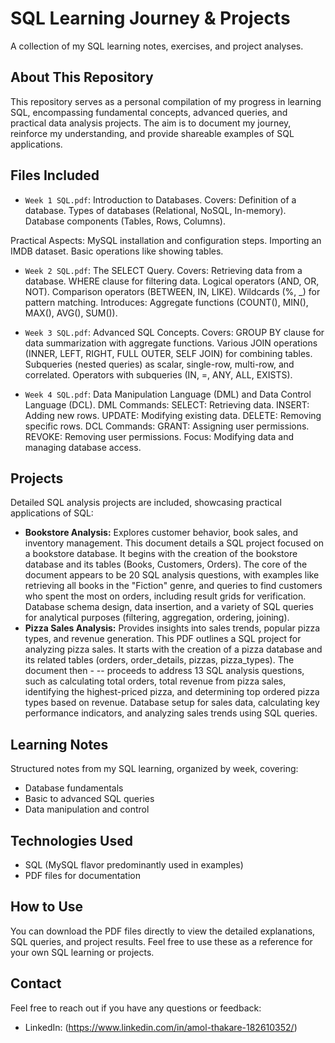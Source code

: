 # SQL Learning Journey & Projects
A collection of my SQL learning notes, exercises, and project analyses.

## About This Repository
This repository serves as a personal compilation of my progress in learning SQL, encompassing fundamental concepts, advanced queries, and practical data analysis projects. The aim is to document my journey, reinforce my understanding, and provide shareable examples of SQL applications.

## Files Included
- `Week 1 SQL.pdf`: Introduction to Databases.
Covers:
Definition of a database.
Types of databases (Relational, NoSQL, In-memory).
Database components (Tables, Rows, Columns).

Practical Aspects:
MySQL installation and configuration steps.
Importing an IMDB dataset.
Basic operations like showing tables.

- `Week 2 SQL.pdf`: The SELECT Query.
Covers:
Retrieving data from a database.
WHERE clause for filtering data.
Logical operators (AND, OR, NOT).
Comparison operators (BETWEEN, IN, LIKE).
Wildcards (%, _) for pattern matching.
Introduces: Aggregate functions (COUNT(), MIN(), MAX(), AVG(), SUM()).

- `Week 3 SQL.pdf`: Advanced SQL Concepts.
Covers:
GROUP BY clause for data summarization with aggregate functions.
Various JOIN operations (INNER, LEFT, RIGHT, FULL OUTER, SELF JOIN) for combining tables.
Subqueries (nested queries) as scalar, single-row, multi-row, and correlated.
Operators with subqueries (IN, =, ANY, ALL, EXISTS).

- `Week 4 SQL.pdf`: Data Manipulation Language (DML) and Data Control Language (DCL).
DML Commands:
SELECT: Retrieving data.
INSERT: Adding new rows.
UPDATE: Modifying existing data.
DELETE: Removing specific rows.
DCL Commands:
GRANT: Assigning user permissions.
REVOKE: Removing user permissions.
Focus: Modifying data and managing database access.

## Projects
Detailed SQL analysis projects are included, showcasing practical applications of SQL:
- **Bookstore Analysis:** Explores customer behavior, book sales, and inventory management.
   This document details a SQL project focused on a bookstore database. It begins with the creation of the bookstore database and its tables (Books, Customers, Orders). The core of the document
   appears to be 20 SQL analysis questions, with examples like retrieving all books in the "Fiction" genre, and queries to find customers who spent the most on orders, including result grids for verification.
   Database schema design, data insertion, and a variety of SQL queries for analytical purposes (filtering, aggregation, ordering, joining).
- **Pizza Sales Analysis:** Provides insights into sales trends, popular pizza types, and revenue generation.
   This PDF outlines a SQL project for analyzing pizza sales. It starts with the creation of a pizza database and its related tables (orders, order_details, pizzas, pizza_types). The document then - --
   proceeds to address 13 SQL analysis questions, such as calculating total orders, total revenue from pizza sales, identifying the highest-priced pizza, and determining top ordered pizza types based on revenue.
   Database setup for sales data, calculating key performance indicators, and analyzing sales trends using SQL queries.

## Learning Notes
Structured notes from my SQL learning, organized by week, covering:
- Database fundamentals
- Basic to advanced SQL queries
- Data manipulation and control

## Technologies Used
- SQL (MySQL flavor predominantly used in examples)
- PDF files for documentation

## How to Use
You can download the PDF files directly to view the detailed explanations, SQL queries, and project results. Feel free to use these as a reference for your own SQL learning or projects.

## Contact
Feel free to reach out if you have any questions or feedback:
- LinkedIn: (https://www.linkedin.com/in/amol-thakare-182610352/)

